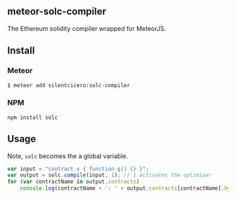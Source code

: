 ## meteor-solc-compiler
The Ethereum solidity compiler wrapped for MeteorJS.

## Install

### Meteor

    $ meteor add silentcicero:solc-compiler
    
### NPM

    npm install solc

## Usage

Note, `solc` becomes the a global variable.

```javascript
var input = "contract x { function g() {} }";
var output = solc.compile(input, 1); // 1 activates the optimiser
for (var contractName in output.contracts)
    console.log(contractName + ': ' + output.contracts[contractName].bytecode);
```

